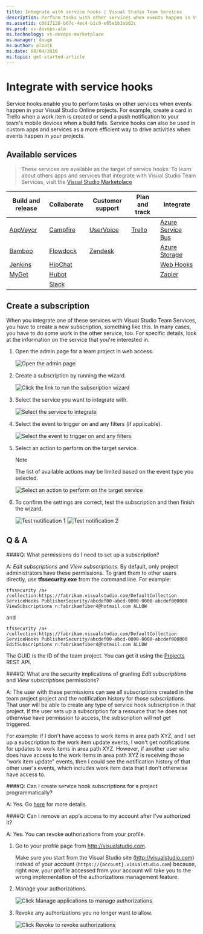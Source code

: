 ```yaml
---
title: Integrate with service hooks | Visual Studio Team Services
description: Perform tasks with other services when events happen in Visual Studio Team Services projects
ms.assetid: c0617128-b67c-4ec4-b1c9-e65e1b3ab82c
ms.prod: vs-devops-alm
ms.technology: vs-devops-marketplace
ms.manager: douge
ms.author: elbatk
ms.date: 08/04/2016
ms.topic: get-started-article
---
```


# Integrate with service hooks

Service hooks enable you to perform tasks on other services when events happen in your Visual 
Studio Online projects. For example, create a card in Trello when a work item is created 
or send a push notification to your team's mobile devices when a build fails. Service hooks 
can also be used in custom apps and services as a more efficient way to drive activities 
when events happen in your projects.

## Available services

> These services are available as the target of service hooks. To learn about others apps and services that integrate with Visual Studio Team Services, visit the [Visual Studio Marketplace](https://marketplace.visualstudio.com/#VSTS)

Build and release 					| 	Collaborate 						| 	Customer support						|	Plan and track 					| Integrate
-------------------					|	-------------						|	----------------						|	---------						|	-------
[AppVeyor](./services/appveyor.md)	|	[Campfire](./services/campfire.md)	|	[UserVoice](./services/uservoice.md) 	|	[Trello](./services/trello.md)	|	[Azure Service Bus](./services/azure-service-bus.md)
[Bamboo](./services/bamboo.md)		|	[Flowdock](./services/flowdock.md)	|	[Zendesk](./services/zendesk.md) 		|									|	[Azure Storage](./services/azure-storage.md)
[Jenkins](./services/jenkins.md)	|	[HipChat](./services/hipchat.md)	|											|									|	[Web Hooks](./services/webhooks.md)
[MyGet](./services/myget.md)		|	[Hubot](./services/hubot.md)		|											|									|	[Zapier](./services/zapier.md)
									|	[Slack](./services/slack.md)		|											|									|

## Create a subscription

When you integrate one of these services with Visual Studio Team Services, 
you have to create a new subscription, something like this. In many cases, 
you have to do some work in the other service, too. For specific details, 
look at the information on the service that you're interested in.

1.	Open the admin page for a team project in web access.

    <img alt="Open the admin page" src="./_img/openadmin.png" style="border: 1px solid #CCCCCC" />

2. 	Create a subscription by running the wizard.

    <img alt="Click the link to run the subscription wizard" src="./_img/createfirst.png" style="border: 1px solid #CCCCCC" />
 
3.	Select the service you want to integrate with.

    <img alt="Select the service to integrate" src="./_img/selectservice.png" style="border: 1px solid #CCCCCC" />
 
4.	Select the event to trigger on and any filters (if applicable).

    <img alt="Select the event to trigger on and any filters" src="./_img/Trello_wizard_Event.png" style="border: 1px solid #CCCCCC" />
 
5.	Select an action to perform on the target service. 

	> [!NOTE]
    > The list of available actions may be limited based on the event type you selected. 

    <img alt="Select an action to perform on the target service" src="./_img/Trello_wizard_Action.png" style="border: 1px solid #CCCCCC" />

6.	To confirm the settings are correct, test the subscription and then finish the wizard.

    <img alt="Test notification 1" src="./_img/test1.png" style="border: 1px solid #CCCCCC" />
	
    <img alt="Test notification 2" src="./_img/test2.png" style="border: 1px solid #CCCCCC" />	
 
## Q & A

<!-- BEGINSECTION class="md-qanda" -->

####Q: What permissions do I need to set up a subscription?

A: *Edit subscriptions* and *View subscriptions*. By default, only project administrators 
have these permissions. To grant them to other users directly, use **tfssecurity.exe** 
from the command line. For example:

```
tfssecurity /a+ /collection:https://fabrikam.visualstudio.com/DefaultCollection ServiceHooks PublisherSecurity/abcdef00-abcd-0000-0000-abcdef000000 ViewSubscriptions n:fabrikamfiber4@hotmail.com ALLOW
```

and

```
tfssecurity /a+ /collection:https://fabrikam.visualstudio.com/DefaultCollection ServiceHooks PublisherSecurity/abcdef00-abcd-0000-0000-abcdef000000 EditSubscriptions n:fabrikamfiber4@hotmail.com ALLOW
```

The GUID is the ID of the team project. You can get it using the [Projects](https://visualstudio.com/integrate/api/overview.md) REST API.

####Q: What are the security implications of granting *Edit subscriptions* and *View subscriptions* permissions?

A: The user with these permissions can see all subscriptions created in the team project 
project and the notification history for those subscriptions. That user will be able to 
create any type of service hook subscription in that project. If the user sets up a 
subscription for a resource that he does not otherwise have permission to access, the 
subscription will not get triggered. 

For example: if I don't have access to work items in area path XYZ, and I set up a 
subscription to the work item update events, I won't get notifications for updates 
to work items in area path XYZ. However, if another user who does have access to the work 
items in area path XYZ is receiving those "work item update" events, then I could see the 
notification history of that other user's events, which includes work item data that I 
don't otherwise have access to.

####Q: Can I create service hook subscriptions for a project programmatically?

A: Yes. Go [here](create-subscription.md) for more details.

####Q: Can I remove an app's access to my account after I've authorized it?

A: Yes. You can revoke authorizations from your profile.

1. 	Go to your profile page from http://visualstudio.com. 

	Make sure you start from the Visual Studio site (http://visualstudio.com) 
	instead of your account (```https://{account}.visualstudio.com```) because, right now, 
	your profile accessed from your account will take you to the wrong implementation 
	of the authorizations management feature.

2.	Manage your authorizations.
	
	<img alt="Click Manage applications to manage authorizations" src="./_img/Profile-manage-applications.png" style="border: 1px solid #CCCCCC" />	
	
3.	Revoke any authorizations you no longer want to allow.

	<img alt="Click Revoke to revoke authorizations" src="./_img/authorizations.png" style="border: 1px solid #CCCCCC" />
	

<!-- ENDSECTION -->

